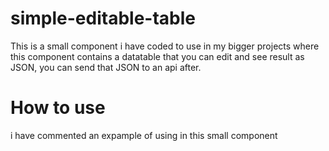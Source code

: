 # simple-editable-table
This is a small component i have coded to use in my bigger projects where this component contains a datatable  that you can edit and see result as JSON, you can send that JSON to an api after.    
# How to use
i have commented an expample of using in this small component

